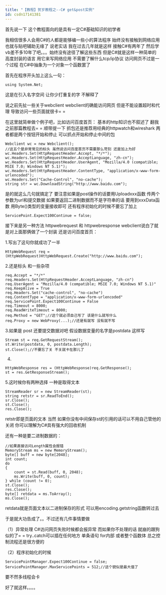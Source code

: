 ```yaml
---
title: "【教程】贺岁教程之--C# get&post实例"
id: csdn17141381
---
```


首先说一下 这个教程面向的是具有一定C#基础知识的初学者

我相信很多人会用C#的人都是能够编一些小的算法程序 始终没有接触到网络应用
也就与贴吧辅助无缘了
说老实话 我在过去几年就是这样 接触C#有两年了 然后学vb差不多10年了吧。。。始终没有途径了解这些东西
但是C#就是这样一种简单的 高度封装的语言 用它来写网络应用 不需要了解什么tcp/ip协议
访问网页不过是一个过程 在C#中抽象为一个对象一个函数罢了

首先在程序开头加上这么一句：

```
using System.Net;
```

这是在引入名字空间 让你少打重复的字 不解释了

说之前先扯一些关于webclient
webclient的确能访问网页 但是不能设置超时和代理 导致访问一些页面就很卡= =

在这里就简单做个例子吧，比如访问百度首页：
基本的http知识也不叙述了 翻我之前那篇教程去= =
顺带提一下 抓包还是推荐用经典的httpwatch和wireshark 两者都是两个按钮开始和停止 可以抓点开始和停止中间的包

```
Webclient wc = new Webclient();
//这五个是非常常见的标头 虽然说访问百度首页不需要那么苛刻 还是加上为好
wc.Headers.Set(HttpRequestHeader.Accept, "*/*");
wc.Headers.Set(HttpRequestHeader.AcceptLanguage, "zh-cn");
wc.Headers.Set(HttpRequestHeader.UserAgent, "Mozilla/4.0 (compatible; MSIE 7.0; Windows NT 5.1)");
wc.Headers.Set(HttpRequestHeader.ContentType, "application/x-www-form-urlencoded");
wc.Headers.Set("Cache-Control", "no-cache");
string str = wc.DownloadString("http://www.baidu.com");
```

是的就这么几句就搞定了 要注意如果是post操作的话要用Uploadxxx函数 传两个参数为url和提交数据
如果要返回二进制数据而不是字符串的话 要用到xxxData函数 用Byte()类型的变量接收即可
还有程序初始化的时候不要忘了加上

```
ServicePoint.Expect100Continue = false;
```

接下来是另一种方法 httpwebrequest 和 httpwebresponse
webclient说白了就是对上面那俩做了一个封装
还是访问百度首页：

1.写出了这句你就成功了一半

```
HttpWebRequest req = (HttpWebRequest)HttpWebRequest.Create("http://www.baidu.com");
```

2.还是标头 和一些杂项

```
req.Accept = "*/*"
req.Headers.Set(HttpRequestHeader.AcceptLanguage, "zh-cn")
req.UserAgent = "Mozilla/4.0 (compatible; MSIE 7.0; Windows NT 5.1)"
req.KeepAlive = True
req.Headers.Set("cache-control", "no-cache")
req.ContentType = "application/x-www-form-urlencoded"
req.ServicePoint.Expect100Continue = False
req.Timeout = 8000;
req.ReadWriteTimeout = 8000;
req.Method = "GET";//这个就必须自己写了 该是什么就写什么
req.Proxy = new WebProxy(...);//还是有就写 没有就不写
```

3.如果是 post 还要提交数据对吧 假设数据变量的名字是postdata 这样写

```
Stream st = req.GetRequestStream();
st.Write(postdata, 0, postdata.Length);
st.Close();//不要忘了关 不关就卡在那儿了
```

4.

```
HttpWebResponse res = (HttpWebResponse)req.GetResponse();
st = res.GetResponseStream();
```

5.这时候你有两种选择 一种是取得文本

```
StreamReader sr = new StreamReader(st);
string retstr = sr.ReadToEnd();
sr.Close();
st.Close();
res.Close();
```

retstr即是页面的文本
当然 如果你没有中间保存st的引用的话可以不用自己管他的关闭 你可以理解为C#具有强大的回收机制

还有一种是要二进制数据的：

```
//如果直接访问Length属性会报错
MemoryStream ms = new MemoryStream();
byte[] buff = new byte[2048];
int count;
do
{
    count = st.Read(buff, 0, 2048);
    ms.Write(buff, 0, count);
} while (count != 0);
st.Close();
res.Close();
byte[] retdata = ms.ToArray();
ms.Close();
```

retdata就是页面文本以二进制保存的形式 可以用encoding.getstring函数转过去

于是就大功告成了。。不过还有几件事情要做

（1）异常处理
C#访问网页失败时候都会报异常 而如果你不处理的话 就崩的跟狗似的了= =
try..catch可以插在任何地方 单条语句 for内部 或者整个函数体 总之控制流程还是很方便的

（2）程序初始化的时候

```
ServicePointManager.Expect100Continue = false;
ServicePointManager.MaxServicePoints = 512;//这个貌似是最大值了
```

要不然多线程会卡

好了就这样。。。。